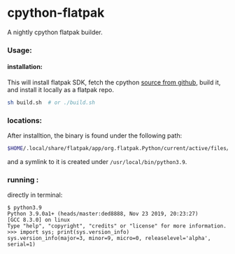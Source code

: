 # cpython-flatpak

A nightly cpython flatpak builder.

### Usage:

#### installation:

This will install flatpak SDK, fetch the cpython [source from github](https://github.com/python/cpython), build it, and install it locally as a flatpak repo.

```bash
sh build.sh  # or ./build.sh
```

### locations:

After installtion, the binary is found under the following path:

```bash
$HOME/.local/share/flatpak/app/org.flatpak.Python/current/active/files/bin/python3.9 /usr/local/bin/python3.9
```

and a symlink to it is created under `/usr/local/bin/python3.9`.

### running :

directly in terminal:

```console
$ python3.9
Python 3.9.0a1+ (heads/master:ded8888, Nov 23 2019, 20:23:27)
[GCC 8.3.0] on linux
Type "help", "copyright", "credits" or "license" for more information.
>>> import sys; print(sys.version_info)
sys.version_info(major=3, minor=9, micro=0, releaselevel='alpha', serial=1)
```
